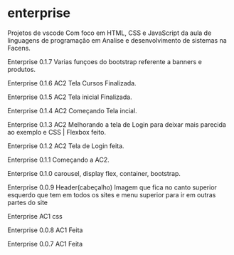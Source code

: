 # enterprise

Projetos de vscode Com foco em HTML, CSS e JavaScript da aula de linguagens de programação em Analise e desenvolvimento de sistemas na Facens.

Enterprise 0.1.7 Varias funçoes do bootstrap referente a banners e produtos.

Enterprise 0.1.6 AC2 Tela Cursos Finalizada.

Enterprise 0.1.5 AC2 Tela inicial Finalizada.

Enterprise 0.1.4 AC2 Começando Tela incial.

Enterprise 0.1.3 AC2 Melhorando a tela de Login para deixar mais parecida ao exemplo e CSS | Flexbox feito.

Enterprise 0.1.2 AC2 Tela de Login feita.

Enterprise 0.1.1 Começando a AC2.

Enterprise 0.1.0 carousel, display flex, container, bootstrap.

Enterprise 0.0.9 Header(cabeçalho) Imagem que fica no canto superior esquerdo que tem em todos os sites e menu superior para ir em outras partes do site

Enterprise AC1 css

Enterprise 0.0.8 AC1 Feita

Enterprise 0.0.7 AC1 Feita
